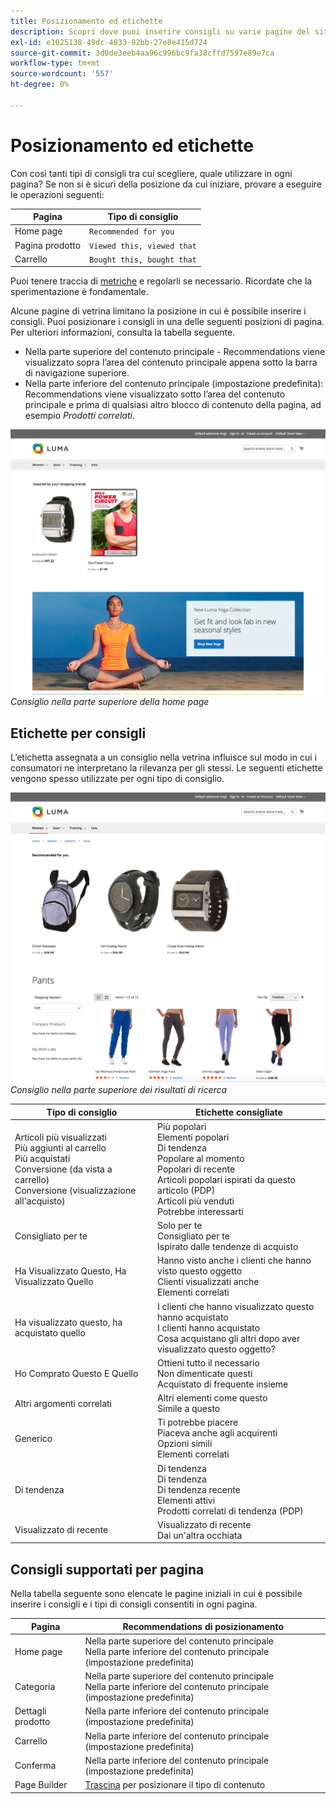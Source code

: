 ```yaml
---
title: Posizionamento ed etichette
description: Scopri dove puoi inserire consigli su varie pagine del sito e suggerimenti per le etichette utilizzate di frequente per ogni tipo di consiglio.
exl-id: e1025138-49dc-4833-92bb-27e8e415d724
source-git-commit: 3d0de3eeb4aa96c996bc9fa38cffd7597e89e7ca
workflow-type: tm+mt
source-wordcount: '557'
ht-degree: 0%

---
```


# Posizionamento ed etichette

Con così tanti tipi di consigli tra cui scegliere, quale utilizzare in ogni pagina? Se non si è sicuri della posizione da cui iniziare, provare a eseguire le operazioni seguenti:

| Pagina | Tipo di consiglio |
|---|---|
| Home page | `Recommended for you` |
| Pagina prodotto | `Viewed this, viewed that` |
| Carrello | `Bought this, bought that` |

Puoi tenere traccia di [metriche](workspace.md) e regolarli se necessario. Ricordate che la sperimentazione è fondamentale.

Alcune pagine di vetrina limitano la posizione in cui è possibile inserire i consigli. Puoi posizionare i consigli in una delle seguenti posizioni di pagina. Per ulteriori informazioni, consulta la tabella seguente.

- Nella parte superiore del contenuto principale - Recommendations viene visualizzato sopra l’area del contenuto principale appena sotto la barra di navigazione superiore.
- Nella parte inferiore del contenuto principale (impostazione predefinita): Recommendations viene visualizzato sotto l’area del contenuto principale e prima di qualsiasi altro blocco di contenuto della pagina, ad esempio _Prodotti correlati_.

![Posizionamento consigli](assets/storefront-home-page-top.png)
_Consiglio nella parte superiore della home page_

## Etichette per consigli

L’etichetta assegnata a un consiglio nella vetrina influisce sul modo in cui i consumatori ne interpretano la rilevanza per gli stessi. Le seguenti etichette vengono spesso utilizzate per ogni tipo di consiglio.

![Posizionamento consigli](assets/storefront-search-results-top.png)
_Consiglio nella parte superiore dei risultati di ricerca_

| Tipo di consiglio | Etichette consigliate |
|---|---|
| Articoli più visualizzati<br> Più aggiunti al carrello<br>Più acquistati<br>Conversione (da vista a carrello)<br>Conversione (visualizzazione all&#39;acquisto) | Più popolari<br>Elementi popolari<br>Di tendenza<br>Popolare al momento<br>Popolari di recente<br>Articoli popolari ispirati da questo articolo (PDP)<br>Articoli più venduti<br>Potrebbe interessarti |
| Consigliato per te | Solo per te<br>Consigliato per te<br>Ispirato dalle tendenze di acquisto |
| Ha Visualizzato Questo, Ha Visualizzato Quello | Hanno visto anche i clienti che hanno visto questo oggetto<br>Clienti visualizzati anche<br>Elementi correlati |
| Ha visualizzato questo, ha acquistato quello | I clienti che hanno visualizzato questo hanno acquistato<br>I clienti hanno acquistato<br>Cosa acquistano gli altri dopo aver visualizzato questo oggetto? |
| Ho Comprato Questo E Quello | Ottieni tutto il necessario<br>Non dimenticate questi<br>Acquistato di frequente insieme |
| Altri argomenti correlati | Altri elementi come questo<br>Simile a questo |
| Generico | Ti potrebbe piacere<br>Piaceva anche agli acquirenti<br>Opzioni simili<br>Elementi correlati |
| Di tendenza | Di tendenza<br>Di tendenza<br>Di tendenza recente<br>Elementi attivi<br>Prodotti correlati di tendenza (PDP) |
| Visualizzato di recente | Visualizzato di recente<br>Dai un&#39;altra occhiata |

## Consigli supportati per pagina

Nella tabella seguente sono elencate le pagine iniziali in cui è possibile inserire i consigli e i tipi di consigli consentiti in ogni pagina.

| Pagina | Recommendations di posizionamento |
|---|---|
| Home page | Nella parte superiore del contenuto principale<br>Nella parte inferiore del contenuto principale (impostazione predefinita) | Articoli più visualizzati<br>Più acquistati<br>Più aggiunti al carrello<br>Consigliato per te<br>Di tendenza |
| Categoria | Nella parte superiore del contenuto principale<br>Nella parte inferiore del contenuto principale (impostazione predefinita) | Articoli più visualizzati<br>Più acquistati<br>Più aggiunti al carrello<br>Consigliato per te<br>Di tendenza |
| Dettagli prodotto | Nella parte inferiore del contenuto principale (impostazione predefinita) | Articoli più visualizzati<br>Più acquistati<br>Più aggiunti al carrello<br>Ha visualizzato questo, ha visualizzato quello<br>Ho visto questo, ho comprato quello<br>Ho comprato questo e quello<br>Altri argomenti correlati<br>Di tendenza<br>Somiglianza visiva |
| Carrello | Nella parte inferiore del contenuto principale (impostazione predefinita) | Articoli più visualizzati<br>Più acquistati<br>Più aggiunti al carrello<br>Ha visualizzato questo, ha visualizzato quello<br>Ho visto questo, ho comprato quello<br>Ho comprato questo e quello<br>Altri argomenti correlati<br>Di tendenza |
| Conferma | Nella parte inferiore del contenuto principale (impostazione predefinita) | Articoli più visualizzati<br>Più acquistati<br>Più aggiunti al carrello<br>Ha visualizzato questo, ha visualizzato quello<br>Ho visto questo, ho comprato quello<br>Ho comprato questo e quello<br>Altri argomenti correlati<br>Di tendenza |
| Page Builder | [Trascina](https://experienceleague.adobe.com/docs/commerce-admin/page-builder/add-content/recommendations.html) per posizionare il tipo di contenuto | Articoli più visualizzati<br>Più acquistati<br>Più aggiunti al carrello<br>Consigliato per te<br>Di tendenza |
